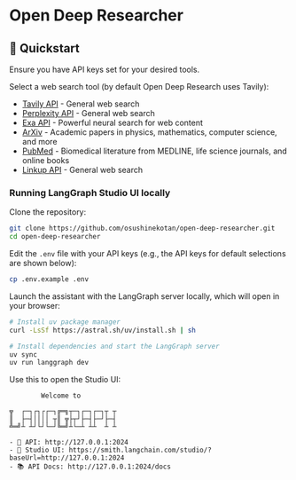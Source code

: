 # Open Deep Researcher

## 🚀 Quickstart

Ensure you have API keys set for your desired tools.

Select a web search tool (by default Open Deep Research uses Tavily):

- [Tavily API](https://tavily.com/) - General web search
- [Perplexity API](https://www.perplexity.ai/hub/blog/introducing-the-sonar-pro-api) - General web search
- [Exa API](https://exa.ai/) - Powerful neural search for web content
- [ArXiv](https://arxiv.org/) - Academic papers in physics, mathematics, computer science, and more
- [PubMed](https://pubmed.ncbi.nlm.nih.gov/) - Biomedical literature from MEDLINE, life science journals, and online books
- [Linkup API](https://www.linkup.so/) - General web search

### Running LangGraph Studio UI locally

Clone the repository:

```bash
git clone https://github.com/osushinekotan/open-deep-researcher.git
cd open-deep-researcher
```

Edit the `.env` file with your API keys (e.g., the API keys for default selections are shown below):

```bash
cp .env.example .env
```

Launch the assistant with the LangGraph server locally, which will open in your browser:

```bash
# Install uv package manager
curl -LsSf https://astral.sh/uv/install.sh | sh

# Install dependencies and start the LangGraph server
uv sync
uv run langgraph dev
```

Use this to open the Studio UI:

```
        Welcome to

╦  ┌─┐┌┐┌┌─┐╔═╗┬─┐┌─┐┌─┐┬ ┬
║  ├─┤││││ ┬║ ╦├┬┘├─┤├─┘├─┤
╩═╝┴ ┴┘└┘└─┘╚═╝┴└─┴ ┴┴  ┴ ┴

- 🚀 API: http://127.0.0.1:2024
- 🎨 Studio UI: https://smith.langchain.com/studio/?baseUrl=http://127.0.0.1:2024
- 📚 API Docs: http://127.0.0.1:2024/docs
```
